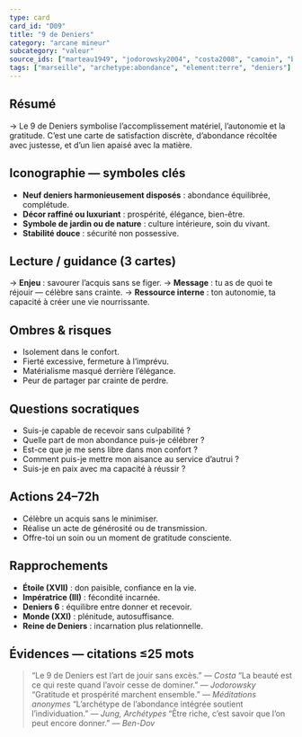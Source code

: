 ```yaml
---
type: card
card_id: "D09"
title: "9 de Deniers"
category: "arcane mineur"
subcategory: "valeur"
source_ids: ["marteau1949", "jodorowsky2004", "costa2008", "camoin", "bendov2011", "delcamp", "nadolny2018", "jung", "meditations_anonymes", "nichols"]
tags: ["marseille", "archetype:abondance", "element:terre", "deniers"]
---
```


## Résumé
→ Le 9 de Deniers symbolise l’accomplissement matériel, l’autonomie et la gratitude. C’est une carte de satisfaction discrète, d’abondance récoltée avec justesse, et d’un lien apaisé avec la matière.

## Iconographie — symboles clés
- **Neuf deniers harmonieusement disposés** : abondance équilibrée, complétude.
- **Décor raffiné ou luxuriant** : prospérité, élégance, bien-être.
- **Symbole de jardin ou de nature** : culture intérieure, soin du vivant.
- **Stabilité douce** : sécurité non possessive.

## Lecture / guidance (3 cartes)
→ **Enjeu** : savourer l’acquis sans se figer.
→ **Message** : tu as de quoi te réjouir — célèbre sans crainte.
→ **Ressource interne** : ton autonomie, ta capacité à créer une vie nourrissante.

## Ombres & risques
- Isolement dans le confort.
- Fierté excessive, fermeture à l’imprévu.
- Matérialisme masqué derrière l’élégance.
- Peur de partager par crainte de perdre.

## Questions socratiques
- Suis-je capable de recevoir sans culpabilité ?
- Quelle part de mon abondance puis-je célébrer ?
- Est-ce que je me sens libre dans mon confort ?
- Comment puis-je mettre mon aisance au service d’autrui ?
- Suis-je en paix avec ma capacité à réussir ?

## Actions 24–72h
- Célèbre un acquis sans le minimiser.
- Réalise un acte de générosité ou de transmission.
- Offre-toi un soin ou un moment de gratitude consciente.

## Rapprochements
- **Étoile (XVII)** : don paisible, confiance en la vie.
- **Impératrice (III)** : fécondité incarnée.
- **Deniers 6** : équilibre entre donner et recevoir.
- **Monde (XXI)** : plénitude, autosuffisance.
- **Reine de Deniers** : incarnation plus relationnelle.

## Évidences — citations ≤25 mots
> “Le 9 de Deniers est l’art de jouir sans excès.” — *Costa*
> “La beauté est ce qui reste quand l’avoir cesse de dominer.” — *Jodorowsky*
> “Gratitude et prospérité marchent ensemble.” — *Méditations anonymes*
> “L’archétype de l’abondance intégrée soutient l’individuation.” — *Jung, Archétypes*
> “Être riche, c’est savoir que l’on peut encore donner.” — *Ben-Dov*
